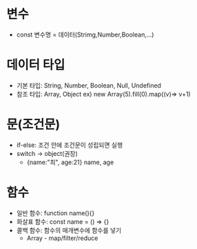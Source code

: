 # 변수

- const 변수명 = 데이터(Strimg,Number,Boolean,...)

# 데이터 타입

- 기본 타입: String, Number, Boolean, Null, Undefined
- 참조 타입: Array, Object
  ex) new Array(5).fill(0).map((v)=> v+1)

# 문(조건문)

- if-else: 조건 안에 조건문이 성립되면 실행
- switch -> object(권장)
  - {name:"최", age:21} name, age

# 함수

- 일반 함수: function name(){}
- 화살표 함수: const name = () => {}
- 콜백 함수: 함수의 매개변수에 함수를 넣기
  - Array - map/filter/reduce
